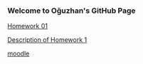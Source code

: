 ### Welcome to Oğuzhan's GitHub Page

[Homework 01](https://bu-ie-360.github.io/spring22-oguzhanakbas/homework_one.html)

[Description of Homework 1](homework_one.ipynb)

[moodle](https://moodle.boun.edu.tr/course/)
